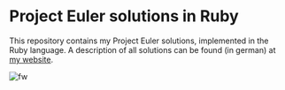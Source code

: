 Project Euler solutions in Ruby
===============================

This repository contains my Project Euler solutions,
implemented in the Ruby language. A description of all
solutions can be found (in german) at
[my website](http://hackvalue.de/hv_euler).

![fw](http://projecteuler.net/profile/fw.png "fw")
